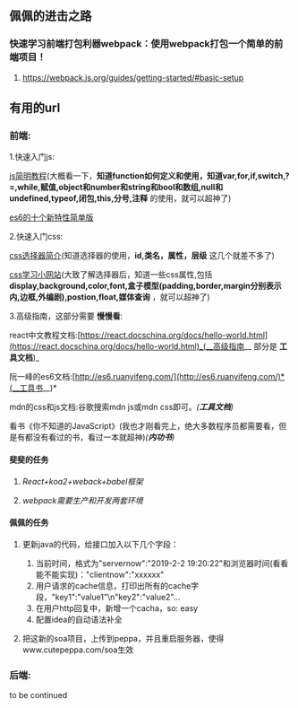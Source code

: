 ## 佩佩的进击之路
### 快速学习前端打包利器webpack：使用webpack打包一个简单的前端项目！
1. https://webpack.js.org/guides/getting-started/#basic-setup


## 有用的url

### 前端:


1.快速入门js:

[js简明教程](http://yanhaijing.com/basejs/)(大概看一下，__知道function如何定义和使用，知道var,for,if,switch,?=,while,赋值,object和number和string和bool和数组,null和undefined,typeof,闭包,this,分号,注释__ 的使用，就可以超神了)

[es6的十个新特性简单版](https://juejin.im/post/5b1d1fd6f265da6e410e137c)


2.快速入门css: 

[css选择器简介](https://www.jianshu.com/p/e7a752d0dd38)(知道选择器的使用，__id,类名，属性，层级__ 这几个就差不多了)

[css学习小网站](http://zh.learnlayout.com/)(大致了解选择器后，知道一些css属性,包括 __display,background,color,font,盒子模型(padding,border,margin分别表示内,边框,外编剧),postion,float,媒体查询__ ，就可以超神了)


3.高级指南，这部分需要 __慢慢看__:

react中文教程文档:[https://react.docschina.org/docs/hello-world.html](https://react.docschina.org/docs/hello-world.html)_(__高级指南__ 部分是 __工具文档__)_

阮一峰的es6文档:[http://es6.ruanyifeng.com/](http://es6.ruanyifeng.com/)*(__工具书__)*

mdn的css和js文档:谷歌搜索mdn js或mdn css即可。*(__工具文档__)*

看书《你不知道的JavaScript》(我也才刚看完上，绝大多数程序员都需要看，但是有都没有看过的书，看过一本就超神)*(__内功书__)*

#### 斐斐的任务

1. _React+koa2+weback+babel框架_

1. _webpack需要生产和开发两套环境_

#### 佩佩的任务

1. 更新java的代码，给接口加入以下几个字段：
    1. 当前时间，格式为"servernow":"2019-2-2 19:20:22"和浏览器时间(看看能不能实现)："clientnow":"xxxxxx"
    1. 用户请求的cache信息，打印出所有的cache字段，"key1":"value1"\n"key2":"value2"...
    1. 在用户http回复中，新增一个cacha，so: easy
    1. 配置idea的自动语法补全

1. 把这新的soa项目，上传到peppa，并且重启服务器，使得www.cutepeppa.com/soa生效


### 后端:

to be continued





